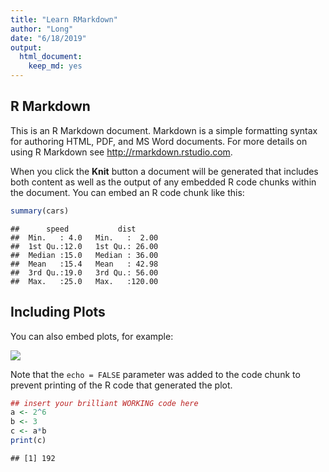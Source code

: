 ```yaml
---
title: "Learn RMarkdown"
author: "Long"
date: "6/18/2019"
output:
  html_document: 
    keep_md: yes
---
```




## R Markdown

This is an R Markdown document. Markdown is a simple formatting syntax for authoring HTML, PDF, and MS Word documents. For more details on using R Markdown see <http://rmarkdown.rstudio.com>.

When you click the **Knit** button a document will be generated that includes both content as well as the output of any embedded R code chunks within the document. You can embed an R code chunk like this:


```r
summary(cars)
```

```
##      speed           dist       
##  Min.   : 4.0   Min.   :  2.00  
##  1st Qu.:12.0   1st Qu.: 26.00  
##  Median :15.0   Median : 36.00  
##  Mean   :15.4   Mean   : 42.98  
##  3rd Qu.:19.0   3rd Qu.: 56.00  
##  Max.   :25.0   Max.   :120.00
```

## Including Plots

You can also embed plots, for example:

![](Learn_RMarkdown_files/figure-html/pressure-1.png)<!-- -->

Note that the `echo = FALSE` parameter was added to the code chunk to prevent printing of the R code that generated the plot.

```r
## insert your brilliant WORKING code here
a <- 2^6
b <- 3
c <- a*b
print(c)
```

```
## [1] 192
```

